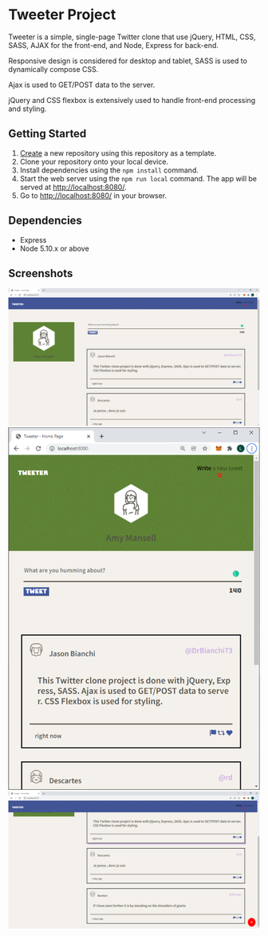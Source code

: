 # Tweeter Project

Tweeter is a simple, single-page Twitter clone that use jQuery, HTML, CSS, SASS, AJAX for the front-end, and Node, Express for back-end.

Responsive design is considered for desktop and tablet, SASS is used to dynamically compose CSS.

Ajax is used to GET/POST data to the server.

jQuery and CSS flexbox is extensively used to handle front-end processing and styling.

## Getting Started

1. [Create](https://docs.github.com/en/repositories/creating-and-managing-repositories/creating-a-repository-from-a-template) a new repository using this repository as a template.
2. Clone your repository onto your local device.
3. Install dependencies using the `npm install` command.
3. Start the web server using the `npm run local` command. The app will be served at <http://localhost:8080/>.
4. Go to <http://localhost:8080/> in your browser.

## Dependencies

- Express
- Node 5.10.x or above

## Screenshots
!["Screenshot of tweet compose box in desktop UI"](https://github.com/MikeNguyenTT/tweeter/blob/master/docs/tweet-box.png)
!["Screenshot of tablet UI using responsive design"](https://github.com/MikeNguyenTT/tweeter/blob/master/docs/tablet-responsive-design.png)
!["A floating button to scroll to top and sliding New Tweet box"](https://github.com/MikeNguyenTT/tweeter/blob/master/docs/floating-button.png)